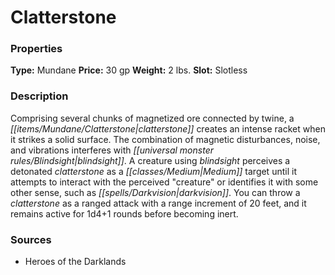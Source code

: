 ﻿---
Title: "Clatterstone"
Type: "Mundane"
Price: "30 gp"
Weight: "2 lbs."
Slot: "Slotless"
Description: |
  "Comprising several chunks of magnetized ore connected by twine, a clatterstone creates an intense racket when it strikes a solid surface. The combination of magnetic disturbances, noise, and vibrations interferes with blindsight. A creature using blindsight perceives a detonated clatterstone as a Medium target until it attempts to interact with the perceived "creature" or identifies it with some other sense, such as darkvision. You can throw a clatterstone as a ranged attack with a range increment of 20 feet, and it remains active for 1d4+1 rounds before becoming inert."
Sources: "['Heroes of the Darklands']"
---

# Clatterstone

### Properties

**Type:** Mundane **Price:** 30 gp **Weight:** 2 lbs. **Slot:** Slotless

### Description

Comprising several chunks of magnetized ore connected by twine, a _[[items/Mundane/Clatterstone|clatterstone]]_ creates an intense racket when it strikes a solid surface. The combination of magnetic disturbances, noise, and vibrations interferes with _[[universal monster rules/Blindsight|blindsight]]_. A creature using _blindsight_ perceives a detonated _clatterstone_ as a _[[classes/Medium|Medium]]_ target until it attempts to interact with the perceived "creature" or identifies it with some other sense, such as _[[spells/Darkvision|darkvision]]_. You can throw a _clatterstone_ as a ranged attack with a range increment of 20 feet, and it remains active for 1d4+1 rounds before becoming inert.

### Sources

* Heroes of the Darklands